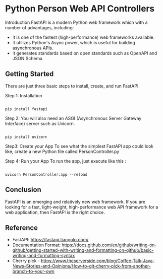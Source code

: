 # Python Person Web API Controllers

Introduction
FastAPI is a modern Python web framework which with a number of advantages, including:
- It is one of the fastest (high-performance) web frameworks available.
- It utilizes Python's Async power, which is useful for building asynchronous APIs.
- It generates standards based on open standards such as OpenAPI and JSON Schema.

## Getting Started

There are just three basic steps to install, create, and run FastAPI.

Step 1: Installation
```

pip install fastapi

```



Step 2: You will also need an ASGI (Asynchronous Server Gateway Interface) server such as Uvicorn.

```

pip install uvicorn

```

Step3: Create your App
To see what the simplest FastAPI app could look like, create a new Python file called PersonController.py

Step 4: Run your App
To run the app, just execute like this :
```

uvicorn PersonController:app --reload

```

## Conclusion
FastAPI is an emerging and relatively new web framework. If you are looking for a fast, light-weight, high-performance web API framework for a web application, then FastAPI is the right choice.

## Reference 

- FastAPI: https://fastapi.tiangolo.com/
- Documentation Format: https://docs.github.com/en/github/writing-on-github/getting-started-with-writing-and-formatting-on-github/basic-writing-and-formatting-syntax
- Cherry pick - https://www.theserverside.com/blog/Coffee-Talk-Java-News-Stories-and-Opinions/How-to-git-cherry-pick-from-another-branch-to-your-own